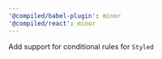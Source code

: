```yaml
---
'@compiled/babel-plugin': minor
'@compiled/react': minor
---
```


Add support for conditional rules for `Styled`
